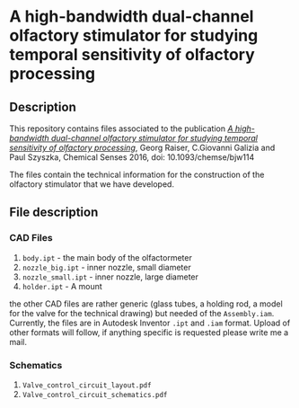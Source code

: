 # A high-bandwidth dual-channel olfactory stimulator for studying temporal sensitivity of olfactory processing 
## Description
This repository contains files associated to the publication [_A high-bandwidth dual-channel olfactory stimulator for studying temporal sensitivity of olfactory processing_](http://chemse.oxfordjournals.org/cgi/content/full/bjw114?ijkey=n8vzK1G8Lyrwqqs&keytype=ref ), Georg Raiser, C.Giovanni Galizia and Paul Szyszka, Chemical Senses 2016, doi: 10.1093/chemse/bjw114 

The files contain the technical information for the construction of the olfactory stimulator that we have developed.

## File description

### CAD Files
1. `body.ipt` - the main body of the olfactormeter
2. `nozzle_big.ipt` - inner nozzle, small diameter
3. `nozzle_small.ipt` - inner nozzle, large diameter
4. `holder.ipt` - A mount

the other CAD files are rather generic (glass tubes, a holding rod, a model for the valve for the technical drawing) but needed of the `Assembly.iam`.
Currently, the files are in Autodesk Inventor `.ipt` and `.iam` format. Upload of other formats will follow, if anything specific is requested please write me a mail.

### Schematics
1. `Valve_control_circuit_layout.pdf`
2. `Valve_control_circuit_schematics.pdf`
